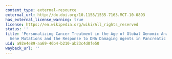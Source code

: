 ```yaml
---
content_type: external-resource
external_url: http://dx.doi.org/10.1158/1535-7163.MCT-10-0893
has_external_license_warning: true
license: https://en.wikipedia.org/wiki/All_rights_reserved
status: ''
title: 'Personalizing Cancer Treatment in the Age of Global Genomic Analyses: _PALB2_
  Gene Mutations and the Response to DNA Damaging Agents in Pancreatic Cancer'
uid: a92e4e89-aa69-46b4-b210-ab23c4d0fe50
wayback_url: ''
---
```

